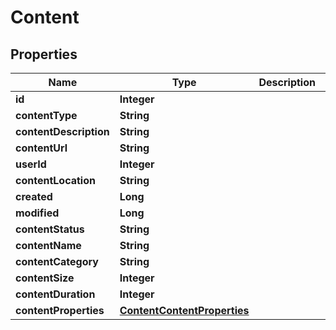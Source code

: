 
# Content

## Properties
Name | Type | Description | Notes
------------ | ------------- | ------------- | -------------
**id** | **Integer** |  |  [optional]
**contentType** | **String** |  |  [optional]
**contentDescription** | **String** |  |  [optional]
**contentUrl** | **String** |  |  [optional]
**userId** | **Integer** |  |  [optional]
**contentLocation** | **String** |  |  [optional]
**created** | **Long** |  |  [optional]
**modified** | **Long** |  |  [optional]
**contentStatus** | **String** |  |  [optional]
**contentName** | **String** |  |  [optional]
**contentCategory** | **String** |  |  [optional]
**contentSize** | **Integer** |  |  [optional]
**contentDuration** | **Integer** |  |  [optional]
**contentProperties** | [**ContentContentProperties**](ContentContentProperties.md) |  |  [optional]



